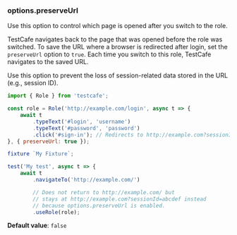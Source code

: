 ### options.preserveUrl

Use this option to control which page is opened after you switch to the role.

TestCafe navigates back to the page that was opened before the role was switched.
To save the URL where a browser is redirected after login, set the `preserveUrl` option to `true`.
Each time you switch to this role, TestCafe navigates to the saved URL.

Use this option to prevent the loss of session-related data stored in the URL (e.g., session ID).

```js
import { Role } from 'testcafe';

const role = Role('http://example.com/login', async t => {
    await t
        .typeText('#login', 'username')
        .typeText('#password', 'password')
        .click('#sign-in'); // Redirects to http://example.com?sessionId=abcdef
}, { preserveUrl: true });

fixture `My Fixture`;

test('My test', async t => {
    await t
        .navigateTo('http://example.com/')

        // Does not return to http://example.com/ but
        // stays at http://example.com?sessionId=abcdef instead
        // because options.preserveUrl is enabled.
        .useRole(role);
```

**Default value**: `false`